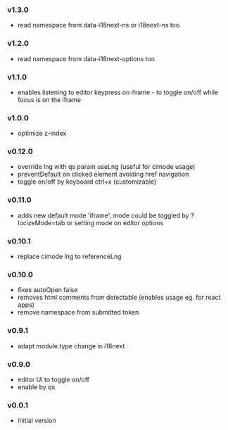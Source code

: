 ### v1.3.0
- read namespace from data-i18next-ns or i18next-ns too

### v1.2.0
- read namespace from data-i18next-options too

### v1.1.0
- enables listening to editor keypress on iframe - to toggle on/off while focus is on the iframe

### v1.0.0
- optimize z-index

### v0.12.0
- override lng with qs param useLng (useful for cimode usage)
- preventDefault on clicked element avoiding href navigation
- toggle on/off by keyboard ctrl+x (customizable)

### v0.11.0
- adds new default mode 'iframe', mode could be toggled by ?locizeMode=tab or setting mode on editor options

### v0.10.1
- replace cimode lng to referenceLng

### v0.10.0
- fixes autoOpen false
- removes html comments from detectable (enables usage eg. for react apps)
- remove namespace from submitted token

### v0.9.1
- adapt module.type change in i18next

### v0.9.0
- editor UI to toggle on/off
- enable by qs

### v0.0.1
- initial version
